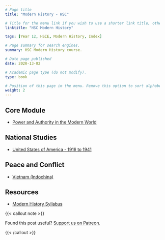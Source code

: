 ```yaml
---
# Page title
title: "Modern History - HSC"

# Title for the menu link if you wish to use a shorter link title, otherwise remove this option.
linktitle: "HSC Modern History"

tags: [Year 12, HSIE, Modern History, Index]

# Page summary for search engines.
summary: HSC Modern History course.

# Date page published
date: 2020-13-02

# Academic page type (do not modify).
type: book

# Position of this page in the menu. Remove this option to sort alphabetically.
weight: 2
---
```


## Core Module

- [Power and Authority in the Modern World](power-authority/)

## National Studies

- [United States of America - 1919 to 1941](usa/)

## Peace and Conflict

- [Vietnam (Indochina)](indochina/)

## Resources

- [Modern History Syllabus](/nesa/dd911de5-0d92-43c9-9447-40e97c934b41/modern-history-stage-6-syllabus-2017.pdf?MOD=AJPERES&CVID=)

{{< callout note >}}

Found this post useful? [Support us on Patreon.](https://patreon.com/schoolnotes)

{{< /callout >}}
